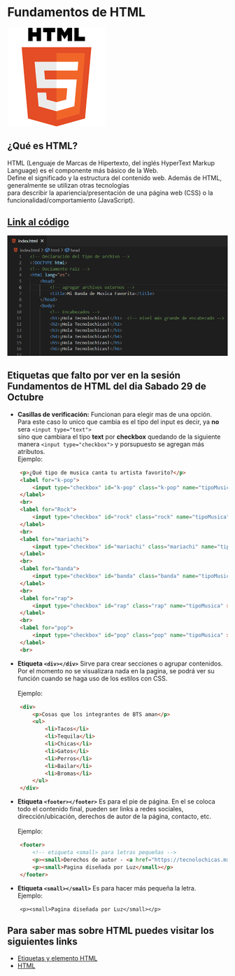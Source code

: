 # Fundamentos de HTML
![HTML](https://raw.githubusercontent.com/TecnolochicasJo/fundamentos-HTML/main/imagenes/html.png)

## ¿Qué es HTML?
HTML (Lenguaje de Marcas de Hipertexto, del inglés HyperText Markup Language) es el componente más básico de la Web. <br>
Define el significado y la estructura del contenido web. Además de HTML, generalmente se utilizan otras tecnologías <br>
para describir la apariencia/presentación de una página web (CSS) o la funcionalidad/comportamiento (JavaScript).

## [ Link al código](https://github.com/TecnolochicasJo/fundamentos-HTML/blob/main/index.html)
![Código]( https://raw.githubusercontent.com/TecnolochicasJo/fundamentos-HTML/main/imagenes/codigoEtiquetasHTML.PNG)

## Etiquetas que falto por ver en la sesión Fundamentos de HTML del dia Sabado 29 de Octubre
- **Casillas de verificación:** Funcionan para elegir mas de una opción.<br> Para este caso lo unico que cambia es el tipo del input 
    es decir, ya **no** sera ```<input type="text">``` <br> sino que cambiara el tipo **text** por **checkbox** quedando de la siguiente manera 
    ```<input type="checkbox">``` y porsupuesto se agregan más atributos. <br>
    Ejemplo: 
```html
    <p>¿Qué tipo de musica canta tu artista favorito?</p>
    <label for="k-pop">
        <input type="checkbox" id="k-pop" class="k-pop" name="tipoMusica" checked>K-pop
    </label>
    <br>
    <label for="Rock">
        <input type="checkbox" id="rock" class="rock" name="tipoMusica" >Rock
    </label>
    <br>
    <label for="mariachi">
        <input type="checkbox" id="mariachi" class="mariachi" name="tipoMusica">Mariachi
    </label>
    <br>
    <label for="banda">
        <input type="checkbox" id="banda" class="banda" name="tipoMusica">Banda
    </label>
    <br>
    <label for="rap">
        <input type="checkbox" id="rap" class="rap" name="tipoMusica" >Rap
    </label>
    <br>
    <label for="pop">
        <input type="checkbox" id="pop" class="pop" name="tipoMusica" >Pop
    </label>
    <br>
```

- **Etiqueta ```<div></div>```** Sirve para crear secciones o agrupar contenidos. Por el momento no se visualizara nada en la pagina,
    se podrá ver su función cuando se haga uso de los estilos con CSS. <br>   
    Ejemplo: 
```html
    <div>
        <p>Cosas que los integrantes de BTS aman</p>
        <ul>
            <li>Tacos</li>
            <li>Tequila</li>
            <li>Chicas</li>
            <li>Gatos</li>
            <li>Perros</li>
            <li>Bailar</li>
            <li>Bromas</li>
        </ul>
    </div>
```

- **Etiqueta ```<footer></footer>```** Es para el pie de página. En el se coloca todo el contenido final, pueden ser links a redes sociales,  dirección/ubicación, derechos de autor de la página, contacto, etc. <br>  
Ejemplo:

```html
    <footer>
        <!-- etiqueta <small> para letras pequeñas -->
        <p><small>Derechos de autor - <a href="https://tecnolochicas.mx/" target="_blank">tecnolochicas.mx</a></small></p>
        <p><small>Pagina diseñada por Luz</small></p>
    </footer>
```

- **Etiqueta ```<small></small>```** Es para hacer más pequeña la letra. <br> Ejemplo: 

```
    <p><small>Pagina diseñada por Luz</small></p>
```

## Para saber mas sobre HTML puedes visitar los siguientes links
- [Etiquetas y elemento HTML](https://www.w3schools.com/TAGS/default.asp)
- [HTML](https://developer.mozilla.org/es/docs/Web/HTML)

